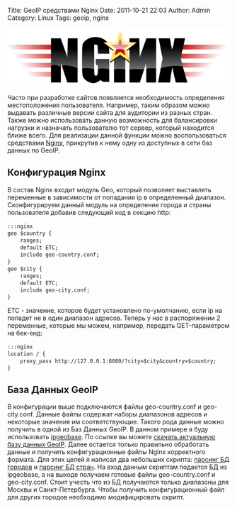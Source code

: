 Title: GeoIP средствами Nginx
Date: 2011-10-21 22:03
Author: Admin
Category: Linux
Tags: geoip, nginx

![nginx logo][]

Часто при разработке сайтов появляется необходимость определения
местоположения пользователя. Например, таким образом можно выдавать
различные версии сайта для аудитории из разных стран. Также можно
использовать данную возможность для балансировки нагрузки и назначать
пользователю тот сервер, который находится ближе всего. Для реализации
данной функции можно воспользоваться средствами [Nginx][], прикрутив к
нему одну из доступных в сети баз данных по GeoIP.

Конфигурация Nginx
------------------

В состав Nginx входит модуль Geo, который позволяет выставлять
переменные в зависимости от попадания ip в определенный диапазон.
Сконфигурируем данный модуль на определение города и страны пользователя
добавив следующий код в секцию http:

	:::nginx
	geo $country {
	    ranges; 
	    default ETC; 
	    include geo-country.conf;
	}
	geo $city {
	    ranges; 
	    default ETC; 
	    include geo-city.conf;
	}

ETC - значение, которое будет установлено по-умолчанию, если ip на
попадет не в один диапазон адресов. Теперь у нас в распоряжении 2
переменные, которые мы можем, например, передать GET-параметром на
бек-енд:

	:::nginx
	location / {
	    proxy_pass http://127.0.0.1:8080/?city=$city&country=$country;
	}

База Данных GeoIP
-----------------

В конфигурации выше подключаются файлы geo-country.conf и geo-city.conf.
Данные файлы содержат наборы диапазонов адресов и некоторые значения им
соответствующие. Такого рода данные можно получить в одной из Баз Данных
GeoIP. В данном примере я буду использовать [ipgeobase][]. По ссылке вы
можете [скачать актуальную базу данных GeoIP][]. Далее остается только
правильно обработать данные и получить конфигурационные файлы Nginx
корректного формата. Для этих целей я написал два небольших скрипта:
[парсинг БД городов][] и [парсинг БД стран][]. На вход данным скриптам
подается БД из ipgeobase, а на выходе получаем готовые файлы
geo-country.conf и geo-city.conf. Стоит учесть что из БД получаются
только диапазоны для Москвы и Санкт-Петербурга. Чтобы получить
конфигурационный файл для других городов необходимо модифицировать
скрипт.

  [nginx logo]: /media/2011/10/nginx-logo-1.png
    "nginx logo"
  [Nginx]: http://nginx.org/ru/
  [ipgeobase]: http://ipgeobase.ru/
  [скачать актуальную базу данных GeoIP]: http://ipgeobase.ru/cgi-bin/Archive.cgi
  [парсинг БД городов]: http://pastebin.com/EHJR2S2P
  [парсинг БД стран]: http://pastebin.com/25dKu9fD
